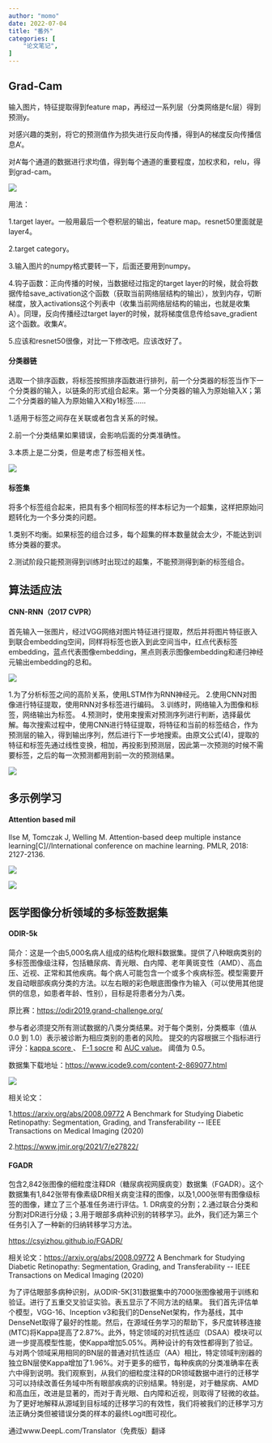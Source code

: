 ```yaml
---
author: "momo"
date: 2022-07-04
title: "番外"
categories: [
    "论文笔记",
]
---
```


## Grad-Cam

输入图片，特征提取得到feature map，再经过一系列层（分类网络是fc层）得到预测y。

对感兴趣的类别，将它的预测值作为损失进行反向传播，得到A的梯度反向传播信息A‘。

对A‘每个通道的数据进行求均值，得到每个通道的重要程度，加权求和，relu，得到grad-cam。

![](https://halfbit.oss-cn-hangzhou.aliyuncs.com/13061656920946_.pic.jpg)

用法：

1.target layer。一般用最后一个卷积层的输出，feature map。resnet50里面就是layer4。

2.target category。

3.输入图片的numpy格式要转一下，后面还要用到numpy。

4.钩子函数：正向传播的时候，当数据经过指定的target layer的时候，就会将数据传给save_activation这个函数（获取当前网络层结构的输出），放到内存，切断梯度，放入activations这个列表中（收集当前网络层结构的输出，也就是收集A）。同理，反向传播经过target layer的时候，就将梯度信息传给save_gradient这个函数。收集A‘。

5.应该和resnet50很像，对比一下修改吧。应该改好了。



#### 分类器链

选取一个排序函数，将标签按照排序函数进行排列，前一个分类器的标签当作下一个分类器的输入，以链条的形式组合起来。第一个分类器的输入为原始输入X；第二个分类器的输入为原始输入X和y1标签……

1.适用于标签之间存在关联或者包含关系的时候。

2.前一个分类结果如果错误，会影响后面的分类准确性。

3.本质上是二分类，但是考虑了标签相关性。

![](https://halfbit.oss-cn-hangzhou.aliyuncs.com/12611656314163_.pic.jpg)

#### 标签集

将多个标签组合起来，把具有多个相同标签的样本标记为一个超集，这样把原始问题转化为一个多分类的问题。

1.类别不均衡。如果标签的组合过多，每个超集的样本数量就会太少，不能达到训练分类器的要求。

2.测试阶段只能预测得到训练时出现过的超集，不能预测得到新的标签组合。

## 算法适应法

#### CNN-RNN（2017 CVPR）

首先输入一张图片，经过VGG网络对图片特征进行提取，然后并将图片特征嵌入到联合embedding空间，同样将标签也嵌入到此空间当中，红点代表标签embedding，蓝点代表图像embedding，黑点则表示图像embedding和递归神经元输出embedding的总和。

![](https://halfbit.oss-cn-hangzhou.aliyuncs.com/12621656316686_.pic.jpg)

1.为了分析标签之间的高阶关系，使用LSTM作为RNN神经元。
2.使用CNN对图像进行特征提取，使用RNN对多标签进行编码。
3.训练时，网络输入为图像和标签，网络输出为标签。
4.预测时，使用束搜索对预测序列进行判断，选择最优解。每次搜索过程中，使用CNN进行特征提取，将特征和当前的标签结合，作为预测层的输入，得到输出序列，然后进行下一步地搜索。由原文公式(4)，提取的特征和标签先通过线性变换，相加，再投影到预测层，因此第一次预测的时候不需要标签，之后的每一次预测都用到前一次的预测结果。

![](https://halfbit.oss-cn-hangzhou.aliyuncs.com/20220627160530.png)

## 多示例学习

#### Attention based mil

Ilse M, Tomczak J, Welling M. Attention-based deep multiple instance learning[C]//International conference on machine learning. PMLR, 2018: 2127-2136.

![](https://halfbit.oss-cn-hangzhou.aliyuncs.com/12821656586407_.pic.jpg)

![](https://halfbit.oss-cn-hangzhou.aliyuncs.com/12801656586216_.pic.jpg)



## 医学图像分析领域的多标签数据集

#### ODIR-5k

简介：这是一个由5,000名病人组成的结构化眼科数据集。提供了八种眼病类别的多标签图像级注释，包括糖尿病、青光眼、白内障、老年黄斑变性（AMD）、高血压、近视、正常和其他疾病。每个病人可能包含一个或多个疾病标签。模型需要开发自动眼部疾病分类的方法。以左右眼的彩色眼底图像作为输入（可以使用其他提供的信息，如患者年龄、性别），目标是将患者分为八类。

原比赛：https://odir2019.grand-challenge.org/

参与者必须提交所有测试数据的八类分类结果。对于每个类别，分类概率（值从 0.0 到 1.0）表示被诊断为相应类别的患者的风险。 提交的内容根据三个指标进行评分：[kappa score ](https://en.wikipedia.org/wiki/Cohen's_kappa)、  [F-1 socre](https://en.wikipedia.org/wiki/F1_score) 和 [AUC value](https://en.wikipedia.org/wiki/Receiver_operating_characteristic#Area_under_the_curve)。 阈值为 0.5。

数据集下载地址：https://www.icode9.com/content-2-869077.html

![](https://halfbit.oss-cn-hangzhou.aliyuncs.com/12791656585757_.pic.jpg)

相关论文：

1.https://arxiv.org/abs/2008.09772  A Benchmark for Studying Diabetic Retinopathy: Segmentation, Grading, and Transferability -- IEEE Transactions on Medical Imaging (2020)

2.https://www.jmir.org/2021/7/e27822/ 

#### FGADR

包含2,842张图像的细粒度注释DR（糖尿病视网膜病变）数据集（FGADR）。这个数据集有1,842张带有像素级DR相关病变注释的图像，以及1,000张带有图像级标签的图像，建立了三个基准任务进行评估。1. DR病变的分割；2.通过联合分类和分割对DR进行分级；3.用于眼部多病种识别的转移学习。此外，我们还为第三个任务引入了一种新的归纳转移学习方法。

https://csyizhou.github.io/FGADR/

相关论文：https://arxiv.org/abs/2008.09772  A Benchmark for Studying Diabetic Retinopathy: Segmentation, Grading, and Transferability -- IEEE Transactions on Medical Imaging (2020)

为了评估眼部多病种识别，从ODIR-5K[31]数据集中的7000张图像被用于训练和验证。进行了五重交叉验证实验。表五显示了不同方法的结果。
我们首先评估单个模型，VGG-16、Inception v3和我们的DenseNet架构，作为基线，其中DenseNet取得了最好的性能。然后，在源域任务学习的帮助下，多尺度转移连接
(MTC)将Kappa提高了2.87%。此外，特定领域的对抗性适应（DSAA）模块可以进一步提高模型性能，使Kappa增加5.05%。两种设计的有效性都得到了验证。与对两个领域采用相同的BN层的普通对抗性适应（AA）相比，特定领域判别器的独立BN层使Kappa增加了1.96%。对于更多的细节，每种疾病的分类准确率在表六中得到说明。我们观察到，从我们的细粒度注释的DR领域数据中进行的迁移学习可以持续改善任务域中所有眼部疾病的识别结果。特别是，对于糖尿病、AMD和高血压，改进是显著的，而对于青光眼、白内障和近视，则取得了轻微的收益。为了更好地解释从源域到目标域的迁移学习的有效性，我们将被我们的迁移学习方法正确分类但被错误分类的样本的最终Logit图可视化。

通过www.DeepL.com/Translator（免费版）翻译
